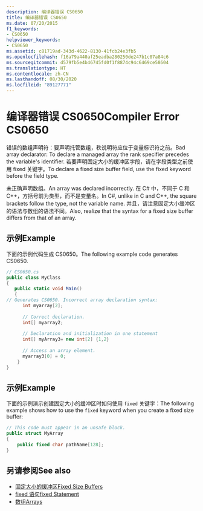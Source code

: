 ```yaml
---
description: 编译器错误 CS0650
title: 编译器错误 CS0650
ms.date: 07/20/2015
f1_keywords:
- CS0650
helpviewer_keywords:
- CS0650
ms.assetid: c81719ad-343d-4622-8130-41fcb24e3fb5
ms.openlocfilehash: f16a79a440af25eadba280250de247b1c07a84c6
ms.sourcegitcommit: d579fb5e4b46745fd0f1f8874c94c6469ce58604
ms.translationtype: HT
ms.contentlocale: zh-CN
ms.lasthandoff: 08/30/2020
ms.locfileid: "89127771"
---
```

# <a name="compiler-error-cs0650"></a><span data-ttu-id="8a447-103">编译器错误 CS0650</span><span class="sxs-lookup"><span data-stu-id="8a447-103">Compiler Error CS0650</span></span>
<span data-ttu-id="8a447-104">错误的数组声明符：要声明托管数组，秩说明符应位于变量标识符之前。</span><span class="sxs-lookup"><span data-stu-id="8a447-104">Bad array declarator: To declare a managed array the rank specifier precedes the variable's identifier.</span></span> <span data-ttu-id="8a447-105">若要声明固定大小的缓冲区字段，请在字段类型之前使用 fixed 关键字。</span><span class="sxs-lookup"><span data-stu-id="8a447-105">To declare a fixed size buffer field, use the fixed keyword before the field type.</span></span>  
  
 <span data-ttu-id="8a447-106">未正确声明数组。</span><span class="sxs-lookup"><span data-stu-id="8a447-106">An array was declared incorrectly.</span></span> <span data-ttu-id="8a447-107">在 C# 中，不同于 C 和 C++，方括号前为类型，而不是变量名。</span><span class="sxs-lookup"><span data-stu-id="8a447-107">In C#, unlike in C and C++, the square brackets follow the type, not the variable name.</span></span> <span data-ttu-id="8a447-108">并且，请注意固定大小缓冲区的语法与数组的语法不同。</span><span class="sxs-lookup"><span data-stu-id="8a447-108">Also, realize that the syntax for a fixed size buffer differs from that of an array.</span></span>  
  
## <a name="example"></a><span data-ttu-id="8a447-109">示例</span><span class="sxs-lookup"><span data-stu-id="8a447-109">Example</span></span>  
 <span data-ttu-id="8a447-110">下面的示例代码生成 CS0650。</span><span class="sxs-lookup"><span data-stu-id="8a447-110">The following example code generates CS0650.</span></span>  
  
```csharp  
// CS0650.cs  
public class MyClass  
{  
   public static void Main()  
   {  
// Generates CS0650. Incorrect array declaration syntax:  
      int myarray[2];
  
      // Correct declaration.  
      int[] myarray2;  
  
      // Declaration and initialization in one statement  
      int[] myArray3= new int[2] {1,2}  
  
      // Access an array element.  
      myarray3[0] = 0;  
    }  
}  
```  
  
## <a name="example"></a><span data-ttu-id="8a447-111">示例</span><span class="sxs-lookup"><span data-stu-id="8a447-111">Example</span></span>  
 <span data-ttu-id="8a447-112">下面的示例演示创建固定大小的缓冲区时如何使用 `fixed` 关键字：</span><span class="sxs-lookup"><span data-stu-id="8a447-112">The following example shows how to use the `fixed` keyword when you create a fixed size buffer:</span></span>  
  
```csharp  
// This code must appear in an unsafe block.
public struct MyArray
{  
    public fixed char pathName[128];  
}  
```  
  
## <a name="see-also"></a><span data-ttu-id="8a447-113">另请参阅</span><span class="sxs-lookup"><span data-stu-id="8a447-113">See also</span></span>

- [<span data-ttu-id="8a447-114">固定大小的缓冲区</span><span class="sxs-lookup"><span data-stu-id="8a447-114">Fixed Size Buffers</span></span>](../../programming-guide/unsafe-code-pointers/fixed-size-buffers.md)
- [<span data-ttu-id="8a447-115">fixed 语句</span><span class="sxs-lookup"><span data-stu-id="8a447-115">fixed Statement</span></span>](../keywords/fixed-statement.md)
- [<span data-ttu-id="8a447-116">数组</span><span class="sxs-lookup"><span data-stu-id="8a447-116">Arrays</span></span>](../../programming-guide/arrays/index.md)
